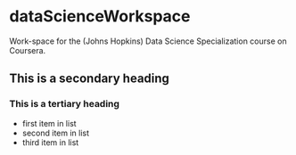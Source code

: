 # dataScienceWorkspace
Work-space for the (Johns Hopkins) Data Science Specialization course on Coursera.

## This is a secondary heading
### This is a tertiary heading

* first item in list
* second item in list
* third item in list
